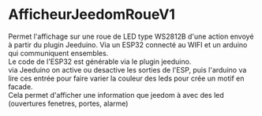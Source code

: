 # AfficheurJeedomRoueV1
Permet l'affichage sur une roue de LED type WS2812B d'une action envoyé à partir du plugin Jeeduino. Via un ESP32 connecté au WIFI et un arduino qui communiquent ensembles.<br/>
Le code de l'ESP32 est générable via le plugin jeeduino.<br/>
via Jeeduino on active ou desactive les sorties de l'ESP, puis l'arduino va lire ces entrée pour faire varier la couleur des leds pour crée un motif en facade.<br/>
Cela permet d'afficher une information que jeedom à avec des led (ouvertures fenetres, portes, alarme)<br/>








